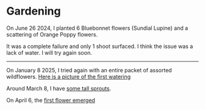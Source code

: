 # Gardening

On June 26 2024, I planted 6 Bluebonnet flowers (Sundial Lupine) and a scattering of Orange Poppy flowers.

It was a complete failure and only 1 shoot surfaced. I think the issue was a lack of water. I will try again soon.

---

On January 8 2025, I tried again with an entire packet of assorted wildflowers. [Here is a picture of the first watering](/images/garden_planted_alma.png)

Around March 8, I have [some tall sprouts](/images/garden_sprouts.jpg).

On April 6, the [first flower emerged](/images/garden_flower.png)
